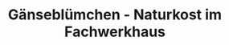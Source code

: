 ---
title: "Gänseblümchen - Naturkost im Fachwerkhaus"
url: /sinzig/gaensebluemchen-naturkost-im-fachwerkhaus/
shop: Supermarkt
---